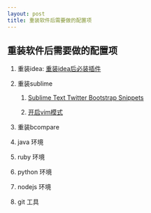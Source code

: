 ```yaml
---
layout: post
title: 重装软件后需要做的配置项
---
```


## 重装软件后需要做的配置项

1. 重装idea: [重装idea后必装插件](/all/web/ideas/2014/04/14/reinstall-idea-plugins.html)

2. 重装sublime

    1. [Sublime Text Twitter Bootstrap Snippets](https://github.com/devtellect/sublime-twitter-bootstrap-snippets)

    2. [开启vim模式](https://www.sublimetext.com/docs/2/vintage.html)

3. 重装bcompare

4. java 环境

5. ruby 环境

6. python 环境

7. nodejs 环境

8. git 工具
